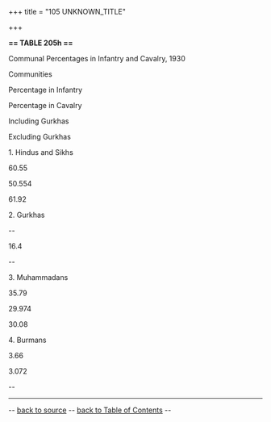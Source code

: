 +++
title = "105 UNKNOWN_TITLE"

+++


  
**== TABLE 205h ==**

Communal Percentages in Infantry and Cavalry, 1930

  

Communities

Percentage in Infantry

Percentage in Cavalry



Including Gurkhas

Excluding Gurkhas



1\. Hindus and Sikhs

60.55

50.554

61.92

2\. Gurkhas

--

16.4

--

3\. Muhammadans

35.79

29.974

30.08

4\. Burmans

3.66

3.072

--

------------------------------------------------------------------------

-- [back to source](../205.html#205h) -- [back to Table of
Contents](../index.html#contents) --

